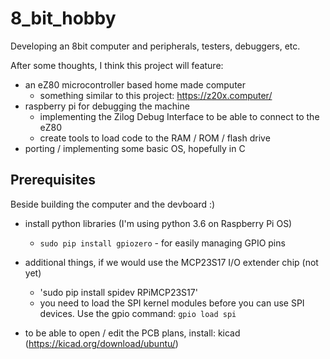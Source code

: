 # 8_bit_hobby
Developing an 8bit computer and peripherals, testers, debuggers, etc.

After some thoughts, I think this project will feature:
* an eZ80 microcontroller based home made computer
  * something similar to this project: https://z20x.computer/
* raspberry pi for debugging the machine
  * implementing the Zilog Debug Interface to be able to connect to the eZ80
  * create tools to load code to the RAM / ROM / flash drive
* porting / implementing some basic OS, hopefully in C


## Prerequisites

Beside building the computer and the devboard :)

* install python libraries (I'm using python 3.6 on Raspberry Pi OS)
  * `sudo pip install gpiozero` - for easily managing GPIO pins

* additional things, if we would use the MCP23S17 I/O extender chip (not yet)
  * 'sudo pip install spidev RPiMCP23S17'
  * you need to load the SPI kernel modules before you can use SPI devices. Use the gpio command: `gpio load spi`

* to be able to open / edit the PCB plans, install: kicad (https://kicad.org/download/ubuntu/)

